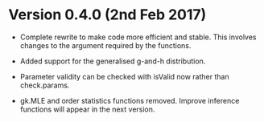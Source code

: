 # Version 0.4.0 (2nd Feb 2017)

* Complete rewrite to make code more efficient and stable. This involves changes to the argument required by the functions.

* Added support for the generalised g-and-h distribution.

* Parameter validity can be checked with isValid now rather than check.params.

* gk.MLE and order statistics functions removed. Improve inference functions will appear in the next version.
